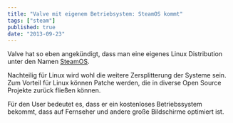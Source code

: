 ```yaml
---
title: "Valve mit eigenem Betriebsystem: SteamOS kommt"
tags: ["steam"]
published: true
date: "2013-09-23"
---
```


Valve hat so eben angekündigt, dass man eine eigenes Linux Distribution unter den Namen [SteamOS](http://store.steampowered.com/livingroom/SteamOS/ "SteamOS").

Nachteilig für Linux wird wohl die weitere Zersplitterung der Systeme sein. Zum Vorteil für Linux können Patche werden, die in diverse Open Source Projekte zurück fließen können.

Für den User bedeutet es, dass er ein kostenloses Betriebssystem bekommt, dass auf Fernseher und andere große Bildschirme optimiert ist.

